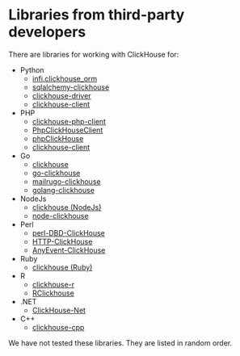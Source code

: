# Libraries from third-party developers

There are libraries for working with ClickHouse for:

- Python
   - [infi.clickhouse_orm](https://github.com/Infinidat/infi.clickhouse_orm)
   - [sqlalchemy-clickhouse](https://github.com/cloudflare/sqlalchemy-clickhouse)
   - [clickhouse-driver](https://github.com/mymarilyn/clickhouse-driver)
   - [clickhouse-client](https://github.com/yurial/clickhouse-client)
- PHP
   - [clickhouse-php-client](https://github.com/8bitov/clickhouse-php-client)
   - [PhpClickHouseClient](https://github.com/SevaCode/PhpClickHouseClient)
   - [phpClickHouse](https://github.com/smi2/phpClickHouse)
   - [clickhouse-client](https://github.com/bozerkins/clickhouse-client)
- Go
   - [clickhouse](https://github.com/kshvakov/clickhouse/)
   - [go-clickhouse](https://github.com/roistat/go-clickhouse)
   - [mailrugo-clickhouse](https://github.com/mailru/go-clickhouse)
   - [golang-clickhouse](https://github.com/leprosus/golang-clickhouse)
- NodeJs
   - [clickhouse (NodeJs)](https://github.com/TimonKK/clickhouse)
   - [node-clickhouse](https://github.com/apla/node-clickhouse)
- Perl
   - [perl-DBD-ClickHouse](https://github.com/elcamlost/perl-DBD-ClickHouse)
   - [HTTP-ClickHouse](https://metacpan.org/release/HTTP-ClickHouse)
   - [AnyEvent-ClickHouse](https://metacpan.org/release/AnyEvent-ClickHouse)
- Ruby
   - [clickhouse (Ruby)](https://github.com/archan937/clickhouse)
- R
   - [clickhouse-r](https://github.com/hannesmuehleisen/clickhouse-r)
   - [RClickhouse](https://github.com/IMSMWU/RClickhouse)
- .NET
   - [ClickHouse-Net](https://github.com/killwort/ClickHouse-Net)
- C++
   - [clickhouse-cpp](https://github.com/artpaul/clickhouse-cpp/)

We have not tested these libraries. They are listed in random order.

